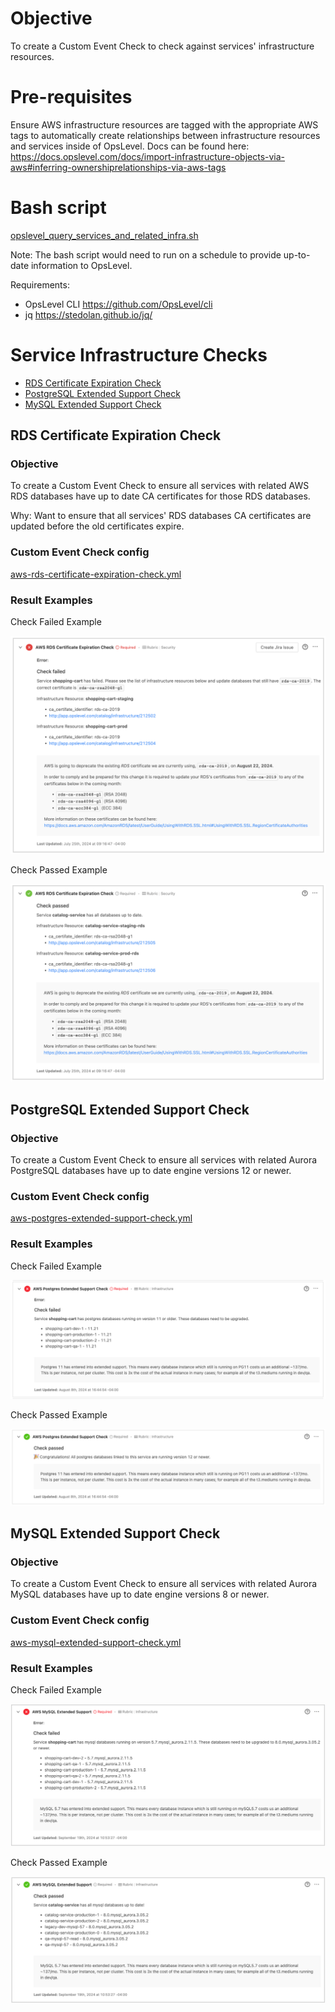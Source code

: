 # Objective

To create a Custom Event Check to check against services' infrastructure resources.

# Pre-requisites

Ensure AWS infrastructure resources are tagged with the appropriate AWS tags to automatically create relationships between infrastructure resources and services inside of OpsLevel. Docs can be found here: https://docs.opslevel.com/docs/import-infrastructure-objects-via-aws#inferring-ownershiprelationships-via-aws-tags

# Bash script

[opslevel_query_services_and_related_infra.sh](opslevel_query_services_and_related_infra.sh)

Note: The bash script would need to run on a schedule to provide up-to-date information to OpsLevel.

Requirements:
* OpsLevel CLI https://github.com/OpsLevel/cli
* jq https://stedolan.github.io/jq/

# Service Infrastructure Checks

* [RDS Certificate Expiration Check](#rds-certificate-expiration-check)
* [PostgreSQL Extended Support Check](#postgresql-extended-support-check)
* [MySQL Extended Support Check](#mysql-extended-support-check)

## RDS Certificate Expiration Check 

### Objective

To create a Custom Event Check to ensure all services with related AWS RDS databases have up to date CA certificates for those RDS databases.

Why: Want to ensure that all services' RDS databases CA certificates are updated before the old certificates expire.

### Custom Event Check config

[aws-rds-certificate-expiration-check.yml](aws-rds-certificate-expiration-check.yml)

### Result Examples

Check Failed Example

![RDS Certificate Expiration Check Failed Example Image](rds_certificate_expiration_check_fail_message.png)

Check Passed Example

![RDS Certificate Expiration Check Passed Example Image](rds_certificate_expiration_check_pass_message.png)

## PostgreSQL Extended Support Check

### Objective

To create a Custom Event Check to ensure all services with related Aurora PostgreSQL databases have up to date engine versions 12 or newer.

### Custom Event Check config

[aws-postgres-extended-support-check.yml](aws-postgres-extended-support-check.yml)

### Result Examples

Check Failed Example

![PostgreSQL Extended Support Check Failed Example Image](postgres_extended_support_check_fail_message.png)

Check Passed Example

![PostgreSQL Extended Support Check Passed Example Image](postgres_extended_support_check_pass_message.png)

## MySQL Extended Support Check

### Objective

To create a Custom Event Check to ensure all services with related Aurora MySQL databases have up to date engine versions 8 or newer.

### Custom Event Check config

[aws-mysql-extended-support-check.yml](aws-mysql-extended-support-check.yml)

### Result Examples

Check Failed Example

![MySQL Extended Support Check Failed Example Image](mysql_extended_support_check_fail_message.png)

Check Passed Example

![MySQL Extended Support Check Passed Example Image](mysql_extended_support_check_pass_message.png)